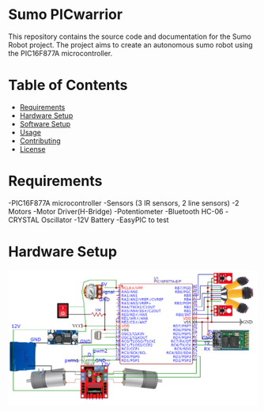 # Sumo PICwarrior
This repository contains the source code and documentation for the Sumo Robot project. The project aims to create an autonomous sumo robot using the PIC16F877A microcontroller.

# Table of Contents
- <span style="color:blue">[Requirements](#requirements)</span>
- <span style="color:blue">[Hardware Setup](#hardware-setup)</span>
- <span style="color:blue">[Software Setup](#software-setup)</span>
- <span style="color:blue">[Usage](#usage)</span>
- <span style="color:blue">[Contributing](#contributing)</span>
- <span style="color:blue">[License](#license)</span>

# Requirements
-PIC16F877A microcontroller
-Sensors (3 IR sensors, 2 line sensors)
-2 Motors
-Motor Driver(H-Bridge)
-Potentiometer
-Bluetooth HC-06
-CRYSTAL Oscillator
-12V Battery
-EasyPIC to test

# Hardware Setup
![Hardware Setup](picWorriorCircuit.png)
